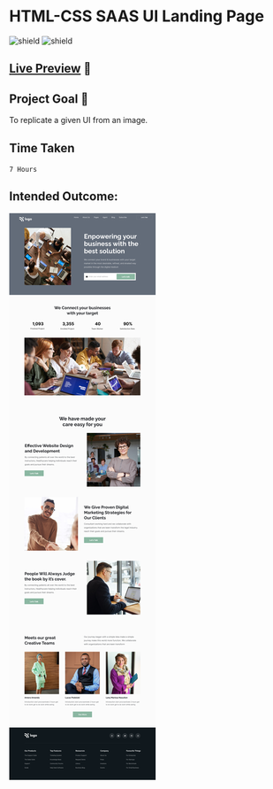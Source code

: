 # HTML-CSS SAAS UI Landing Page

![shield](https://img.shields.io/badge/HTML5-E34F26?style=for-the-badge&logo=html5&logoColor=white) ![shield](https://img.shields.io/badge/CSS3-1572B6?style=for-the-badge&logo=css3&logoColor=white) 

## [Live Preview](https://huzzii-css-project12.vercel.app/) :link:

## Project Goal :dart:

To replicate a given UI from an image.

## Time Taken

```
7 Hours
```

## Intended Outcome:

![Image](./12.png)

